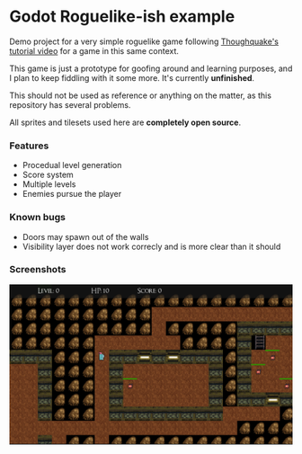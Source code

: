 # Godot Roguelike-ish example

Demo project for a very simple roguelike game following [Thoughquake's tutorial video](https://www.youtube.com/watch?v=vQ1UGbUlzH4)
for a game in this same context.

This game is just a prototype for goofing around and learning purposes, and I plan to keep fiddling with it some more. It's currently **unfinished**.

This should not be used as reference or anything on the matter, as this repository has several problems.

All sprites and tilesets used here are **completely open source**.

### Features

- Procedual level generation
- Score system
- Multiple levels
- Enemies pursue the player

### Known bugs

- Doors may spawn out of the walls
- Visibility layer does not work correcly and is more clear than it should


### Screenshots

![screenshot](screenshots/screenshot.png)